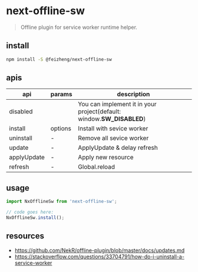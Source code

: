 # next-offline-sw
> Offline plugin for service worker runtime helper.

## install
```bash
npm install -S @feizheng/next-offline-sw
```

## apis
| api         | params  | description                                                           |
| ----------- | ------- | --------------------------------------------------------------------- |
| disabled    |         | You can implement it in your project(default: window.__SW_DISABLED__) |
| install     | options | Install with sevice worker                                            |
| uninstall   | -       | Remove all sevice worker                                              |
| update      | -       | ApplyUpdate & delay refresh                                           |
| applyUpdate | -       | Apply new resource                                                    |
| refresh     | -       | Global.reload                                                         |


## usage
```js
import NxOfflineSw from 'next-offline-sw';

// code goes here:
NxOfflineSw.install();
```

## resources
- https://github.com/NekR/offline-plugin/blob/master/docs/updates.md
- https://stackoverflow.com/questions/33704791/how-do-i-uninstall-a-service-worker
